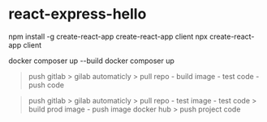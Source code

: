 # react-express-hello

npm install -g create-react-app
create-react-app client
npx create-react-app client

docker composer up --build
docker composer up

> push gitlab > gilab automaticly > pull repo -  build image - test code - push code

> push gitlab > gilab automaticly > pull repo -  test image - test code > build prod image - push image docker hub > push project code
